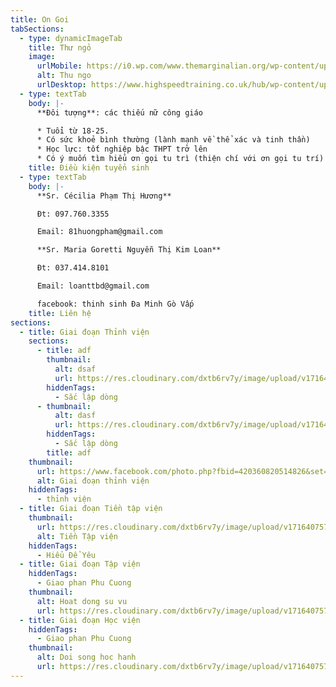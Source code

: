 ```yaml
---
title: On Goi
tabSections:
  - type: dynamicImageTab
    title: Thư ngỏ
    image:
      urlMobile: https://i0.wp.com/www.themarginalian.org/wp-content/uploads/2012/12/howtowriteletters7.jpg?w=680&ssl=1
      alt: Thu ngo
      urlDesktop: https://www.highspeedtraining.co.uk/hub/wp-content/uploads/2015/01/Business-Letter.jpg
  - type: textTab
    body: |-
      **Đôi tượng**: các thiếu nữ công giáo

      * Tuổi từ 18-25.
      * Có sức khoẻ bình thường (lành mạnh về thể xác và tinh thần)
      * Học lực: tốt nghiệp bậc THPT trở lên
      * Có ý muốn tìm hiểu ơn gọi tu trì (thiện chí với ơn gọi tu trí)
    title: Điều kiện tuyển sinh
  - type: textTab
    body: |-
      **Sr. Cécilia Phạm Thị Hương**

      Đt: 097.760.3355

      Email: 81huongpham@gmail.com

      **Sr. Maria Goretti Nguyễn Thị Kim Loan**

      Đt: 037.414.8101

      Email: loanttbd@gmail.com

      facebook: thinh sinh Đa Minh Gò Vấp
    title: Liên hệ
sections:
  - title: Giai đoạn Thỉnh viện
    sections:
      - title: adf
        thumbnail:
          alt: dsaf
          url: https://res.cloudinary.com/dxtb6rv7y/image/upload/v1716407578/cld-sample-3.jpg
        hiddenTags:
          - Sắc lập dòng
      - thumbnail:
          alt: dasf
          url: https://res.cloudinary.com/dxtb6rv7y/image/upload/v1716407578/cld-sample-3.jpg
        hiddenTags:
          - Sắc lập dòng
        title: adf
    thumbnail:
      url: https://www.facebook.com/photo.php?fbid=420360820514826&set=pb.100076227331083.-2207520000&type=3&locale=vi_VN
      alt: Giai đoạn thỉnh viện
    hiddenTags:
      - thỉnh viện
  - title: Giai đoạn Tiền tập viện
    thumbnail:
      url: https://res.cloudinary.com/dxtb6rv7y/image/upload/v1716407577/cld-sample-2.jpg
      alt: Tiền Tập viện
    hiddenTags:
      - Hiểu Để Yêu
  - title: Giai đoạn Tập viện
    hiddenTags:
      - Giao phan Phu Cuong
    thumbnail:
      alt: Hoat dong su vu
      url: https://res.cloudinary.com/dxtb6rv7y/image/upload/v1716407578/cld-sample-4.jpg
  - title: Giai đoạn Học viện
    hiddenTags:
      - Giao phan Phu Cuong
    thumbnail:
      alt: Doi song hoc hanh
      url: https://res.cloudinary.com/dxtb6rv7y/image/upload/v1716407572/samples/man-on-a-street.jpg
---
```


